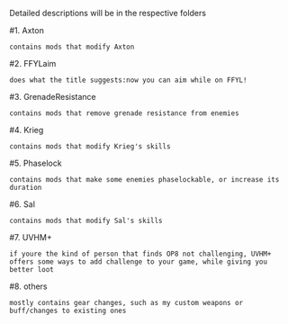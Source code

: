  Detailed descriptions will be in the respective folders

 #1. Axton
 
	contains mods that modify Axton
	
 #2. FFYLaim
 
	does what the title suggests:now you can aim while on FFYL!

 #3. GrenadeResistance
 
	contains mods that remove grenade resistance from enemies

 #4. Krieg
 
	contains mods that modify Krieg's skills
	
 #5. Phaselock
 
	contains mods that make some enemies phaselockable, or increase its duration
	
 #6. Sal
 
	contains mods that modify Sal's skills
	
 #7. UVHM+
 
	if youre the kind of person that finds OP8 not challenging, UVHM+ offers some ways to add challenge to your game, while giving you better loot
	
 #8. others
 
	mostly contains gear changes, such as my custom weapons or buff/changes to existing ones
